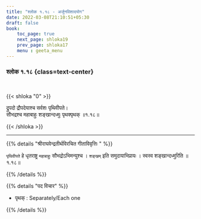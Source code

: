 ```yaml
---
title: "श्लोक १.१८ - अर्जुनविशादयोग"
date: 2022-03-08T21:10:51+05:30
draft: false
book:
    toc_page: true
    next_page: shloka19
    prev_page: shloka17
    menu : geeta_menu
---
```




### श्लोक १.१८ {class=text-center}

<br/>

{{< shloka  "0"  >}}

द्रुपदो द्रौपदेयाश्च सर्वशः पृथिवीपते।  
सौभद्रश्च महाबाहुः शङ्खान्दध्मुः पृथक्पृथक्  ॥१.१८॥

{{< /shloka >}}


---

{{% details "श्रीराघवेन्द्रतीर्थविरचित गीताविवृत्तिः " %}}

`पृथिवीपते` हे धृतराष्ट्र `महाबाहुः` सौभद्रोऽभिमन्युश्च ।
`शङ्खम्` इति समुदायाभिप्रायः ।  स्वस्व शङ्खान्दध्मुरिति ॥१.१८॥

{{% /details %}}

{{% details "पद विचार" %}}

- पृथक् : Separately/Each one

{{% /details %}}
